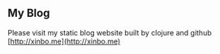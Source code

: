 ## My Blog

Please visit my static blog website built by clojure and github  [http://xinbo.me](http://xinbo.me)

